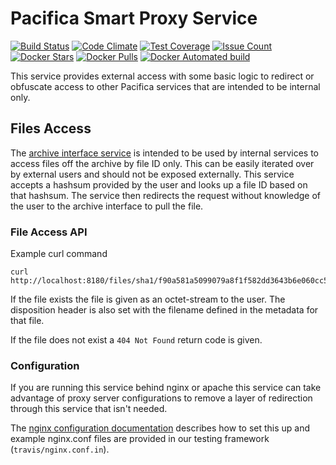 # Pacifica Smart Proxy Service
[![Build Status](https://travis-ci.org/pacifica/pacifica-proxy.svg?branch=master)](https://travis-ci.org/pacifica/pacifica-proxy)
[![Code Climate](https://codeclimate.com/github/pacifica/pacifica-proxy/badges/gpa.svg)](https://codeclimate.com/github/pacifica/pacifica-proxy)
[![Test Coverage](https://codeclimate.com/github/pacifica/pacifica-proxy/badges/coverage.svg)](https://codeclimate.com/github/pacifica/pacifica-proxy/coverage)
[![Issue Count](https://codeclimate.com/github/pacifica/pacifica-proxy/badges/issue_count.svg)](https://codeclimate.com/github/pacifica/pacifica-proxy)
[![Docker Stars](https://img.shields.io/docker/stars/pacifica/proxy.svg?maxAge=2592000)](https://cloud.docker.com/swarm/pacifica/repository/docker/pacifica/proxy/general)
[![Docker Pulls](https://img.shields.io/docker/pulls/pacifica/proxy.svg?maxAge=2592000)](https://cloud.docker.com/swarm/pacifica/repository/docker/pacifica/proxy/general)
[![Docker Automated build](https://img.shields.io/docker/automated/pacifica/proxy.svg?maxAge=2592000)](https://cloud.docker.com/swarm/pacifica/repository/docker/pacifica/proxy/builds)

This service provides external access with some basic logic to redirect or
obfuscate access to other Pacifica services that are intended to be internal
only.

## Files Access

The [archive interface service](https://github.com/pacifica/pacifica-archiveinterface)
is intended to be used by internal services to access files off the archive by
file ID only. This can be easily iterated over by external users and should not
be exposed externally. This service accepts a hashsum provided by the user and
looks up a file ID based on that hashsum. The service then redirects the request
without knowledge of the user to the archive interface to pull the file.

### File Access API

Example curl command
```
curl http://localhost:8180/files/sha1/f90a581a5099079a8f1f582dd3643b6e060cc551
```

If the file exists the file is given as an octet-stream to the user. The
disposition header is also set with the filename defined in the metadata for
that file.

If the file does not exist a `404 Not Found` return code is given.

### Configuration

If you are running this service behind nginx or apache this service can take
advantage of proxy server configurations to remove a layer of redirection
through this service that isn't needed.

The [nginx configuration documentation](https://www.nginx.com/resources/wiki/start/topics/examples/x-accel/)
describes how to set this up and example nginx.conf files are provided in our
testing framework (`travis/nginx.conf.in`).
